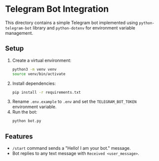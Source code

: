 # Telegram Bot Integration

This directory contains a simple Telegram bot implemented using `python-telegram-bot` library and `python-dotenv` for environment variable management.

## Setup

1. Create a virtual environment:
   ```bash
   python3 -m venv venv
   source venv/bin/activate
   ```
2. Install dependencies:
   ```bash
   pip install -r requirements.txt
   ```
3. Rename `.env.example` to `.env` and set the `TELEGRAM_BOT_TOKEN` environment variable.
4. Run the bot:
   ```bash
   python bot.py
   ```

## Features

- `/start` command sends a "Hello! I am your bot." message.
- Bot replies to any text message with `Received <user_message>`.
